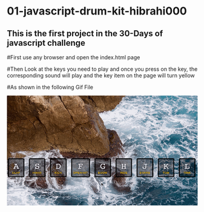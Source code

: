 # 01-javascript-drum-kit-hibrahi000

## This is the first project in the 30-Days of javascript challenge

#First use any browser and open the index.html page

#Then Look at the keys you need to play and once you press on the key, the corresponding sound will play and the key item on the page will turn yellow

#As shown in the following Gif File

![](drumkit.gif)
